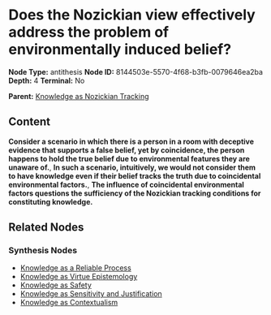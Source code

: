 # Does the Nozickian view effectively address the problem of environmentally induced belief?

**Node Type:** antithesis
**Node ID:** 8144503e-5570-4f68-b3fb-0079646ea2ba
**Depth:** 4
**Terminal:** No

**Parent:** [Knowledge as Nozickian Tracking](knowledge-as-nozickian-tracking-synthesis-b896f109-1430-49a7-804d-6ec71ef8a4c3.md)

## Content

**Consider a scenario in which there is a person in a room with deceptive evidence that supports a false belief, yet by coincidence, the person happens to hold the true belief due to environmental features they are unaware of.**, **In such a scenario, intuitively, we would not consider them to have knowledge even if their belief tracks the truth due to coincidental environmental factors.**, **The influence of coincidental environmental factors questions the sufficiency of the Nozickian tracking conditions for constituting knowledge.**

## Related Nodes

### Synthesis Nodes

- [Knowledge as a Reliable Process](knowledge-as-a-reliable-process-synthesis-db8886af-cb05-43e3-8002-7a52f9aaa0c8.md)
- [Knowledge as Virtue Epistemology](knowledge-as-virtue-epistemology-synthesis-37f6bd3f-fc52-4a70-86cf-2d436f8eeaf1.md)
- [Knowledge as Safety](knowledge-as-safety-synthesis-c50492d2-d186-42cc-9931-d4d6f213def1.md)
- [Knowledge as Sensitivity and Justification](knowledge-as-sensitivity-and-justification-synthesis-87683290-3708-45a2-a577-464c5e7e5bf8.md)
- [Knowledge as Contextualism](knowledge-as-contextualism-synthesis-85d42b76-7a58-41c8-9450-e1074d7dc675.md)
